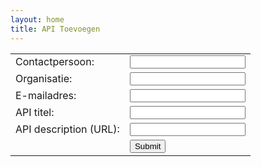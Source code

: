 ```yaml
---
layout: home
title: API Toevoegen
---
```

<form action="https://getsimpleform.com/messages?form_api_token=1cf7644752401ced80fcef89222bada5" method="post">
  <table>
    <tr>
        <td>Contactpersoon:</td>
        <td><input type="text" name="name" required="required"/></td>
    </tr>
    <tr>
        <td>Organisatie:</td>
        <td><input type="text" name="organisation" required="required"/></td>
    </tr>
    <tr>
        <td>E-mailadres:</td>
        <td><input type="email" name="email" required="required" /></td>
    </tr>
    <tr>
        <td>API titel:</td>
        <td><input type="text" name="apiTitle"  required="required" /></td>
    </tr>
    <tr>
        <td>API description (URL):</td>
        <td><input type="url" name="apiDescription"  required="required" /></td>
    </tr>
    <tr>
        <td>&nbsp;</td>
        <td><input type="submit" name="submit" /></td>
    </tr>
</table>
</form>